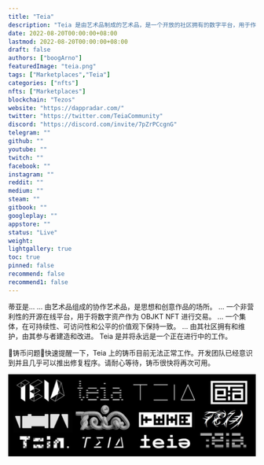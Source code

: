 ```yaml
---
title: "Teia"
description: "Teia 是由艺术品制成的艺术品，是一个开放的社区拥有的数字平台，用于作为 OBJKT NFT 进行实验、交易想法和创意作品。"
date: 2022-08-20T00:00:00+08:00
lastmod: 2022-08-20T00:00:00+08:00
draft: false
authors: ["boogArno"]
featuredImage: "teia.png"
tags: ["Marketplaces","Teia"]
categories: ["nfts"]
nfts: ["Marketplaces"]
blockchain: "Tezos"
website: "https://dappradar.com/"
twitter: "https://twitter.com/TeiaCommunity"
discord: "https://discord.com/invite/7pZrPCcgnG"
telegram: ""
github: ""
youtube: ""
twitch: ""
facebook: ""
instagram: ""
reddit: ""
medium: ""
steam: ""
gitbook: ""
googleplay: ""
appstore: ""
status: "Live"
weight: 
lightgallery: true
toc: true
pinned: false
recommend: false
recommend1: false
---
```

蒂亚是...
... 由艺术品组成的协作艺术品，是思想和创意作品的场所。
... 一个非营利性的开源在线平台，用于将数字资产作为 OBJKT NFT 进行交易。
... 一个集体，在可持续性、可访问性和公平的价值观下保持一致。
... 由其社区拥有和维护，由其参与者建造和改进。
Teia 是并将永远是一个正在进行中的工作。

🚨铸币问题🚨快速提醒一下，Teia 上的铸币目前无法正常工作。开发团队已经意识到并且几乎可以推出修复程序。请耐心等待，铸币很快将再次可用。

![1080x360](1080x360.jpg)

